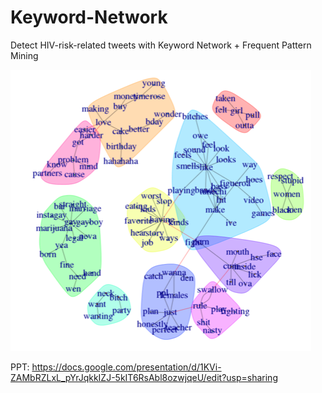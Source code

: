 # Keyword-Network
Detect HIV-risk-related tweets with Keyword Network + Frequent Pattern Mining

![alt text](https://raw.githubusercontent.com/ydj0604/Keyword-Network/master/Screen.Shot.2016-02-25.at.3.12.23.PM.png)

PPT: https://docs.google.com/presentation/d/1KVi-ZAMbRZLxL_pYrJqkkIZJ-5kIT6RsAbl8ozwjqeU/edit?usp=sharing

